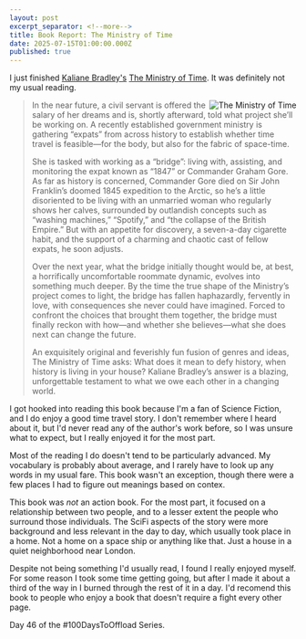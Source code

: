```yaml
---
layout: post
excerpt_separator: <!--more-->
title: Book Report: The Ministry of Time
date: 2025-07-15T01:00:00.000Z
published: true
---
```


I just finished [Kaliane Bradley's](https://bookwyrm.social/author/291118/s/kaliane-bradley) [The Ministry of Time](https://bookwyrm.social/book/1588175/s/the-ministry-of-time). It was definitely not my usual reading.

<!--more-->

<img src="https://bookwyrm-social.sfo3.digitaloceanspaces.com/images/covers/4a482329-e2e8-4f64-869d-0af041a5d55e.jpeg" alt="The Ministry of Time" style="float: right; margin-left: 5px; max-width: 300px;">
<blockquote>In the near future, a civil servant is offered the salary of her dreams and is, shortly afterward, told what project she’ll be working on. A recently established government ministry is gathering “expats” from across history to establish whether time travel is feasible—for the body, but also for the fabric of space-time.

She is tasked with working as a “bridge”: living with, assisting, and monitoring the expat known as “1847” or Commander Graham Gore. As far as history is concerned, Commander Gore died on Sir John Franklin’s doomed 1845 expedition to the Arctic, so he’s a little disoriented to be living with an unmarried woman who regularly shows her calves, surrounded by outlandish concepts such as “washing machines,” “Spotify,” and “the collapse of the British Empire.” But with an appetite for discovery, a seven-a-day cigarette habit, and the support of a charming and chaotic cast of fellow expats, he soon adjusts.

Over the next year, what the bridge initially thought would be, at best, a horrifically uncomfortable roommate dynamic, evolves into something much deeper. By the time the true shape of the Ministry’s project comes to light, the bridge has fallen haphazardly, fervently in love, with consequences she never could have imagined. Forced to confront the choices that brought them together, the bridge must finally reckon with how—and whether she believes—what she does next can change the future.

An exquisitely original and feverishly fun fusion of genres and ideas, The Ministry of Time asks: What does it mean to defy history, when history is living in your house? Kaliane Bradley’s answer is a blazing, unforgettable testament to what we owe each other in a changing world.</blockquote>

I got hooked into reading this book because I'm a fan of Science Fiction, and I do enjoy a good time travel story. I don't remember where I heard about it, but I'd never read any of the author's work before, so I was unsure what to expect, but I really enjoyed it for the most part. 

Most of the reading I do doesn't tend to be particularly advanced. My vocabulary is probably about average, and I rarely have to look up any words in my usual fare. This book wasn't an exception, though there were a few places I had to figure out meanings based on contex. 

This book was _not_ an action book. For the most part, it focused on a relationship between two people, and to a lesser extent the people who surround those individuals. The SciFi aspects of the story were more background and less relevant in the day to day, which usually took place in a home. Not a home on a space ship or anything like that. Just a house in a quiet neighborhood near London. 

Despite not being something I'd usually read, I found I really enjoyed myself. For some reason I took some time getting going, but after I made it about a third of the way in I burned through the rest of it in a day. I'd recomend this book to people who enjoy a book that doesn't require a fight every other page. 

Day 46 of the #100DaysToOffload Series.
